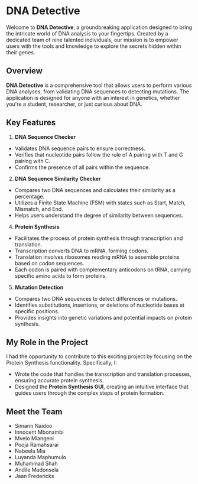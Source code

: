 # DNA Detective
Welcome to **DNA Detective**, a groundbreaking application designed to bring the intricate world of DNA analysis to your fingertips. Created by a dedicated team of nine talented individuals, our mission is to empower users with the tools and knowledge to explore the secrets hidden within their genes.

## Overview
**DNA Detective** is a comprehensive tool that allows users to perform various DNA analyses, from validating DNA sequences to detecting mutations. The application is designed for anyone with an interest in genetics, whether you're a student, researcher, or just curious about DNA.

## Key Features
1. **DNA Sequence Checker**
* Validates DNA sequence pairs to ensure correctness.
* Verifies that nucleotide pairs follow the rule of A pairing with T and G pairing with C.
* Confirms the presence of all pairs within the sequence.
2. **DNA Sequence Similarity Checker**
* Compares two DNA sequences and calculates their similarity as a percentage.
* Utilizes a Finite State Machine (FSM) with states such as Start, Match, Mismatch, and End.
* Helps users understand the degree of similarity between sequences.
4. **Protein Synthesis**
* Facilitates the process of protein synthesis through transcription and translation.
* Transcription converts DNA to mRNA, forming codons.
* Translation involves ribosomes reading mRNA to assemble proteins based on codon sequences.
* Each codon is paired with complementary anticodons on tRNA, carrying specific amino acids to form proteins.
5. **Mutation Detection**
* Compares two DNA sequences to detect differences or mutations.
* Identifies substitutions, insertions, or deletions of nucleotide bases at specific positions.
* Provides insights into genetic variations and potential impacts on protein synthesis.

## My Role in the Project
I had the opportunity to contribute to this exciting project by focusing on the Protein Synthesis functionality. Specifically, I:
* Wrote the code that handles the transcription and translation processes, ensuring accurate protein synthesis.
* Designed the **Protein Synthesis GUI**, creating an intuitive interface that guides users through the complex steps of protein formation.

## Meet the Team
* Simarin Naidoo
* Innocent Mbonambi
* Mvelo Mlangeni
* Pooja Ramahsarai
* Nabeela Mia
* Luyanda Maphumulo
* Muhammad Shah
* Andile Madonsela
* Jaan Fredericks
